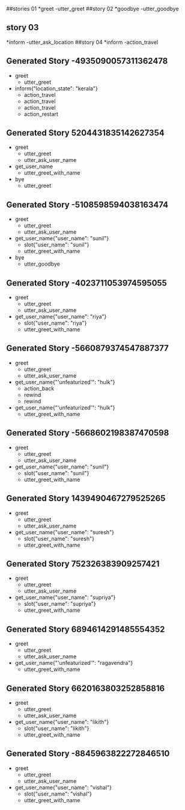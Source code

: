 ##stories 01
*greet
	-utter_greet
##story 02
*goodbye
	-utter_goodbye

## story 03
*inform
	-utter_ask_location
##story 04
*inform
	-action_travel


	
## Generated Story -4935090057311362478
* greet
    - utter_greet
* inform{"location_state": "kerala"}
    - action_travel
    - action_travel
    - action_travel
    - action_restart

## Generated Story 5204431835142627354
* greet
    - utter_greet
    - utter_ask_user_name
* get_user_name
    - utter_greet_with_name
* bye
    - utter_greet

## Generated Story -5108598594038163474
* greet
    - utter_greet
    - utter_ask_user_name
* get_user_name{"user_name": "sunil"}
    - slot{"user_name": "sunil"}
    - utter_greet_with_name
* bye
    - utter_goodbye

## Generated Story -4023711053974595055
* greet
    - utter_greet
    - utter_ask_user_name
* get_user_name{"user_name": "riya"}
    - slot{"user_name": "riya"}
    - utter_greet_with_name

## Generated Story -5660879374547887377
* greet
    - utter_greet
    - utter_ask_user_name
* get_user_name{"'unfeaturized'": "hulk"}
    - action_back
    - rewind
    - rewind
* get_user_name{"'unfeaturized'": "hulk"}
    - utter_greet_with_name

## Generated Story -5668602198387470598
* greet
    - utter_greet
    - utter_ask_user_name
* get_user_name{"user_name": "sunil"}
    - slot{"user_name": "sunil"}
    - utter_greet_with_name

## Generated Story 1439490467279525265
* greet
    - utter_greet
    - utter_ask_user_name
* get_user_name{"user_name": "suresh"}
    - slot{"user_name": "suresh"}
    - utter_greet_with_name

## Generated Story 752326383909257421
* greet
    - utter_greet
    - utter_ask_user_name
* get_user_name{"user_name": "supriya"}
    - slot{"user_name": "supriya"}
    - utter_greet_with_name

## Generated Story 6894614291485554352
* greet
    - utter_greet
    - utter_ask_user_name
* get_user_name{"'unfeaturized'": "ragavendra"}
    - utter_greet_with_name

## Generated Story 6620163803252858816
* greet
    - utter_greet
    - utter_ask_user_name
* get_user_name{"user_name": "likith"}
    - slot{"user_name": "likith"}
    - utter_greet_with_name

## Generated Story -8845963822272846510
* greet
    - utter_greet
    - utter_ask_user_name
* get_user_name{"user_name": "vishal"}
    - slot{"user_name": "vishal"}
    - utter_greet_with_name

